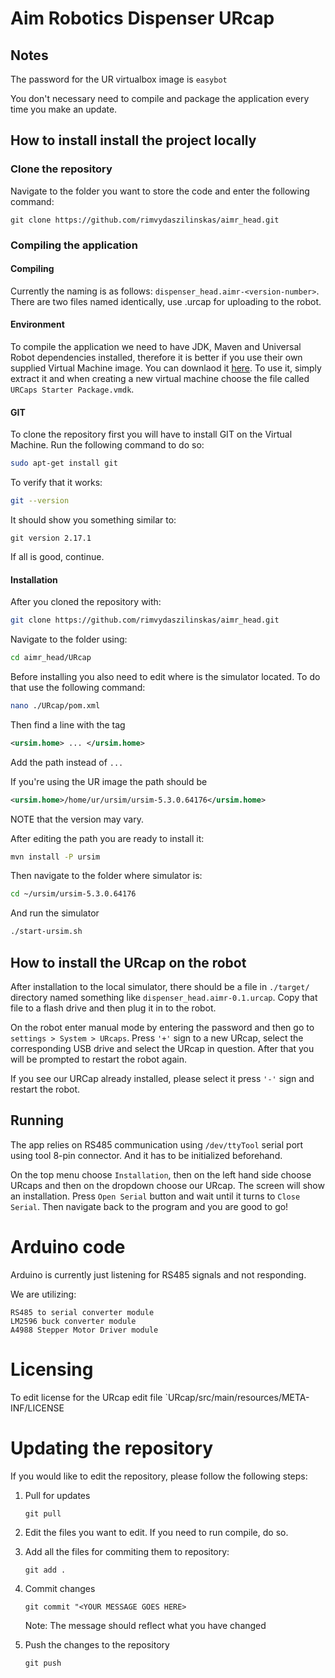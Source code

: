 # Aim Robotics Dispenser URcap

## Notes

The password for the UR virtualbox image is `easybot`

You don't necessary need to compile and package the application every time you make an update.

## How to install install the project locally

### Clone the repository

Navigate to the folder you want to store the code and enter the following command:

```
git clone https://github.com/rimvydaszilinskas/aimr_head.git
```

### Compiling the application

#### Compiling

Currently the naming is as follows: ```dispenser_head.aimr-<version-number>```. There are two files named identically, use .urcap for uploading to the robot.

#### Environment

To compile the application we need to have JDK, Maven and Universal Robot dependencies installed, therefore it is better if you use their own supplied Virtual Machine image. You can downlaod it [here](https://plus.universal-robots.com/download-center/urcaps-starter-package/). To use it, simply extract it and when creating a new virtual machine choose the file called `URCaps Starter Package.vmdk`.

#### GIT

To clone the repository first you will have to install GIT on the Virtual Machine. Run the following command to do so:

```sh
sudo apt-get install git
```

To verify that it works:

```sh
git --version
```

It should show you something similar to:

```
git version 2.17.1
```

If all is good, continue.

#### Installation

After you cloned the repository with:

```sh
git clone https://github.com/rimvydaszilinskas/aimr_head.git
```

Navigate to the folder using:

```sh
cd aimr_head/URcap
```

Before installing you also need to edit where is the simulator located. To do that use the following command:

```sh
nano ./URcap/pom.xml
```

Then find a line with the tag 

```xml
<ursim.home> ... </ursim.home>
```

Add the path instead of ```...```

If you're using the UR image the path should be

```xml
<ursim.home>/home/ur/ursim/ursim-5.3.0.64176</ursim.home>
```

NOTE that the version may vary.

After editing the path you are ready to install it:

```sh
mvn install -P ursim
```

Then navigate to the folder where simulator is:

```sh
cd ~/ursim/ursim-5.3.0.64176
```

And run the simulator

```sh
./start-ursim.sh
```

## How to install the URcap on the robot

After installation to the local simulator, there should be a file in ```./target/``` directory named something like ```dispenser_head.aimr-0.1.urcap```.
Copy that file to a flash drive and then plug it in to the robot.

On the robot enter manual mode by entering the password and then go to `settings > System > URcaps`. Press `'+'` sign to a new URcap, select the corresponding USB drive and select the URcap in question. After that you will be prompted to restart the robot again.

If you see our URCap already installed, please select it press `'-'` sign and restart the robot.

## Running

The app relies on RS485 communication using `/dev/ttyTool` serial port using tool 8-pin connector. And it has to be initialized beforehand. 

On the top menu choose `Installation`, then on the left hand side choose URcaps and then on the dropdown choose our URcap. The screen will show an installation. Press `Open Serial` button and wait until it turns to `Close Serial`. Then navigate back to the program and you are good to go!

# Arduino code

Arduino is currently just listening for RS485 signals and not responding.

We are utilizing:

```
RS485 to serial converter module
LM2596 buck converter module
A4988 Stepper Motor Driver module
```

# Licensing

To edit license for the URcap edit file `URcap/src/main/resources/META-INF/LICENSE

# Updating the repository

If you would like to edit the repository, please follow the following steps:

1. Pull for updates
    ```
    git pull
    ```
2. Edit the files you want to edit. If you need to run compile, do so.
3. Add all the files for commiting them to repository:
    ```
    git add .
    ```
4. Commit changes
    ```
    git commit "<YOUR MESSAGE GOES HERE>
    ```
    
    Note: The message should reflect what you have changed
5. Push the changes to the repository
    ```
    git push
    ```